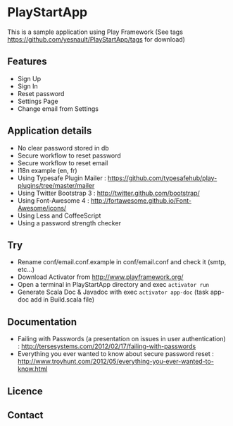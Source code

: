 # PlayStartApp

This is a sample application using Play Framework (See tags https://github.com/yesnault/PlayStartApp/tags for download)

## Features
* Sign Up
* Sign In
* Reset password
* Settings Page
* Change email from Settings

## Application details
* No clear password stored in db
* Secure workflow to reset password
* Secure workflow to reset email
* I18n example (en, fr)
* Using Typesafe Plugin Mailer : https://github.com/typesafehub/play-plugins/tree/master/mailer
* Using Twitter Bootstrap 3 : http://twitter.github.com/bootstrap/
* Using Font-Awesome 4 : http://fortawesome.github.io/Font-Awesome/icons/
* Using Less and CoffeeScript
* Using a password strength checker

## Try
* Rename conf/email.conf.example in conf/email.conf and check it (smtp, etc...)
* Download Activator from http://www.playframework.org/
* Open a terminal in PlayStartApp directory and exec `activator run`
* Generate Scala Doc & Javadoc with exec `activator app-doc` (task app-doc add in Build.scala file)

## Documentation
* Failing with Passwords (a presentation on issues in user authentication) : http://tersesystems.com/2012/02/17/failing-with-passwords
* Everything you ever wanted to know about secure password reset : http://www.troyhunt.com/2012/05/everything-you-ever-wanted-to-know.html

## Licence

## Contact

